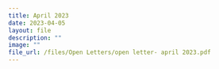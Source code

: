 ```yaml
---
title: April 2023
date: 2023-04-05
layout: file
description: ""
image: ""
file_url: /files/Open Letters/open letter- april 2023.pdf
---
```

